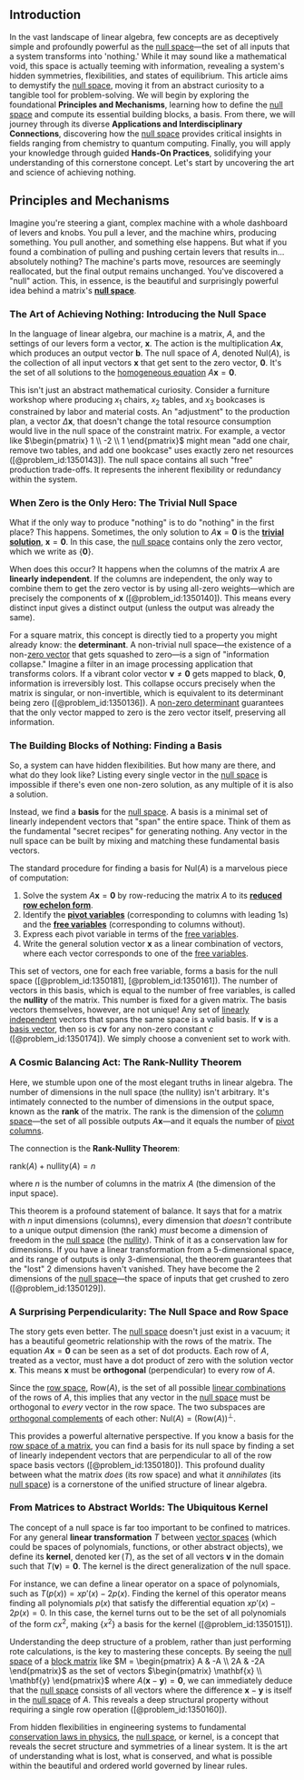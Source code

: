 ## Introduction
In the vast landscape of linear algebra, few concepts are as deceptively simple and profoundly powerful as the [null space](@article_id:150982)—the set of all inputs that a system transforms into 'nothing.' While it may sound like a mathematical void, this space is actually teeming with information, revealing a system's hidden symmetries, flexibilities, and states of equilibrium. This article aims to demystify the [null space](@article_id:150982), moving it from an abstract curiosity to a tangible tool for problem-solving. We will begin by exploring the foundational **Principles and Mechanisms**, learning how to define the [null space](@article_id:150982) and compute its essential building blocks, a basis. From there, we will journey through its diverse **Applications and Interdisciplinary Connections**, discovering how the [null space](@article_id:150982) provides critical insights in fields ranging from chemistry to quantum computing. Finally, you will apply your knowledge through guided **Hands-On Practices**, solidifying your understanding of this cornerstone concept. Let's start by uncovering the art and science of achieving nothing.

## Principles and Mechanisms

Imagine you're steering a giant, complex machine with a whole dashboard of levers and knobs. You pull a lever, and the machine whirs, producing something. You pull another, and something else happens. But what if you found a combination of pulling and pushing certain levers that results in... absolutely nothing? The machine's parts move, resources are seemingly reallocated, but the final output remains unchanged. You've discovered a "null" action. This, in essence, is the beautiful and surprisingly powerful idea behind a matrix's **[null space](@article_id:150982)**.

### The Art of Achieving Nothing: Introducing the Null Space

In the language of linear algebra, our machine is a matrix, $A$, and the settings of our levers form a vector, $\mathbf{x}$. The action is the multiplication $A\mathbf{x}$, which produces an output vector $\mathbf{b}$. The null space of $A$, denoted $\text{Nul}(A)$, is the collection of all input vectors $\mathbf{x}$ that get sent to the zero vector, $\mathbf{0}$. It's the set of all solutions to the [homogeneous equation](@article_id:170941) $A\mathbf{x} = \mathbf{0}$.

This isn't just an abstract mathematical curiosity. Consider a furniture workshop where producing $x_1$ chairs, $x_2$ tables, and $x_3$ bookcases is constrained by labor and material costs. An "adjustment" to the production plan, a vector $\Delta\mathbf{x}$, that doesn't change the total resource consumption would live in the null space of the constraint matrix. For example, a vector like $\begin{pmatrix} 1 \\ -2 \\ 1 \end{pmatrix}$ might mean "add one chair, remove two tables, and add one bookcase" uses exactly zero net resources ([@problem_id:1350143]). The null space contains all such "free" production trade-offs. It represents the inherent flexibility or redundancy within the system.

### When Zero is the Only Hero: The Trivial Null Space

What if the only way to produce "nothing" is to do "nothing" in the first place? This happens. Sometimes, the only solution to $A\mathbf{x} = \mathbf{0}$ is the **[trivial solution](@article_id:154668)**, $\mathbf{x} = \mathbf{0}$. In this case, the [null space](@article_id:150982) contains only the zero vector, which we write as $\{\mathbf{0}\}$.

When does this occur? It happens when the columns of the matrix $A$ are **linearly independent**. If the columns are independent, the only way to combine them to get the zero vector is by using all-zero weights—which are precisely the components of $\mathbf{x}$ ([@problem_id:1350140]). This means every distinct input gives a distinct output (unless the output was already the same).

For a square matrix, this concept is directly tied to a property you might already know: the **determinant**. A non-trivial null space—the existence of a non-[zero vector](@article_id:155695) that gets squashed to zero—is a sign of "information collapse." Imagine a filter in an image processing application that transforms colors. If a vibrant color vector $\mathbf{v} \neq \mathbf{0}$ gets mapped to black, $\mathbf{0}$, information is irreversibly lost. This collapse occurs precisely when the matrix is singular, or non-invertible, which is equivalent to its determinant being zero ([@problem_id:1350136]). A [non-zero determinant](@article_id:153416) guarantees that the only vector mapped to zero is the zero vector itself, preserving all information.

### The Building Blocks of Nothing: Finding a Basis

So, a system can have hidden flexibilities. But how many are there, and what do they look like? Listing every single vector in the [null space](@article_id:150982) is impossible if there's even one non-zero solution, as any multiple of it is also a solution.

Instead, we find a **basis** for the [null space](@article_id:150982). A basis is a minimal set of linearly independent vectors that "span" the entire space. Think of them as the fundamental "secret recipes" for generating nothing. Any vector in the null space can be built by mixing and matching these fundamental basis vectors.

The standard procedure for finding a basis for $\text{Nul}(A)$ is a marvelous piece of computation:
1.  Solve the system $A\mathbf{x} = \mathbf{0}$ by row-reducing the matrix $A$ to its **[reduced row echelon form](@article_id:149985)**.
2.  Identify the **[pivot variables](@article_id:154434)** (corresponding to columns with leading 1s) and the **[free variables](@article_id:151169)** (corresponding to columns without).
3.  Express each pivot variable in terms of the [free variables](@article_id:151169).
4.  Write the general solution vector $\mathbf{x}$ as a linear combination of vectors, where each vector corresponds to one of the [free variables](@article_id:151169).

This set of vectors, one for each free variable, forms a basis for the null space ([@problem_id:1350181], [@problem_id:1350161]). The number of vectors in this basis, which is equal to the number of free variables, is called the **nullity** of the matrix. This number is fixed for a given matrix. The basis vectors themselves, however, are not unique! Any set of [linearly independent](@article_id:147713) vectors that spans the same space is a valid basis. If $\mathbf{v}$ is a [basis vector](@article_id:199052), then so is $c\mathbf{v}$ for any non-zero constant $c$ ([@problem_id:1350174]). We simply choose a convenient set to work with.

### A Cosmic Balancing Act: The Rank-Nullity Theorem

Here, we stumble upon one of the most elegant truths in linear algebra. The number of dimensions in the null space (the nullity) isn't arbitrary. It's intimately connected to the number of dimensions in the output space, known as the **rank** of the matrix. The rank is the dimension of the [column space](@article_id:150315)—the set of all possible outputs $A\mathbf{x}$—and it equals the number of [pivot columns](@article_id:148278).

The connection is the **Rank-Nullity Theorem**:

$\text{rank}(A) + \text{nullity}(A) = n$

where $n$ is the number of columns in the matrix $A$ (the dimension of the input space).

This theorem is a profound statement of balance. It says that for a matrix with $n$ input dimensions (columns), every dimension that *doesn't* contribute to a unique output dimension (the rank) *must* become a dimension of freedom in the [null space](@article_id:150982) (the [nullity](@article_id:155791)). Think of it as a conservation law for dimensions. If you have a linear transformation from a 5-dimensional space, and its range of outputs is only 3-dimensional, the theorem guarantees that the "lost" 2 dimensions haven't vanished. They have become the 2 dimensions of the [null space](@article_id:150982)—the space of inputs that get crushed to zero ([@problem_id:1350129]).

### A Surprising Perpendicularity: The Null Space and Row Space

The story gets even better. The [null space](@article_id:150982) doesn't just exist in a vacuum; it has a beautiful geometric relationship with the rows of the matrix. The equation $A\mathbf{x} = \mathbf{0}$ can be seen as a set of dot products. Each row of $A$, treated as a vector, must have a dot product of zero with the solution vector $\mathbf{x}$. This means $\mathbf{x}$ must be **orthogonal** (perpendicular) to every row of $A$.

Since the [row space](@article_id:148337), $\text{Row}(A)$, is the set of all possible [linear combinations](@article_id:154249) of the rows of $A$, this implies that any vector in the [null space](@article_id:150982) must be orthogonal to *every* vector in the row space. The two subspaces are [orthogonal complements](@article_id:149428) of each other: $\text{Nul}(A) = (\text{Row}(A))^{\perp}$.

This provides a powerful alternative perspective. If you know a basis for the [row space of a matrix](@article_id:153982), you can find a basis for its null space by finding a set of linearly independent vectors that are perpendicular to all of the row space basis vectors ([@problem_id:1350180]). This profound duality between what the matrix *does* (its row space) and what it *annihilates* (its [null space](@article_id:150982)) is a cornerstone of the unified structure of linear algebra.

### From Matrices to Abstract Worlds: The Ubiquitous Kernel

The concept of a null space is far too important to be confined to matrices. For any general **linear transformation** $T$ between [vector spaces](@article_id:136343) (which could be spaces of polynomials, functions, or other abstract objects), we define its **kernel**, denoted $\ker(T)$, as the set of all vectors $\mathbf{v}$ in the domain such that $T(\mathbf{v}) = \mathbf{0}$. The kernel is the direct generalization of the null space.

For instance, we can define a linear operator on a space of polynomials, such as $T(p(x)) = x p'(x) - 2p(x)$. Finding the kernel of this operator means finding all polynomials $p(x)$ that satisfy the differential equation $x p'(x) - 2p(x) = 0$. In this case, the kernel turns out to be the set of all polynomials of the form $c x^2$, making $\{x^2\}$ a basis for the kernel ([@problem_id:1350151]).

Understanding the deep structure of a problem, rather than just performing rote calculations, is the key to mastering these concepts. By seeing the [null space](@article_id:150982) of a [block matrix](@article_id:147941) like $M = \begin{pmatrix} A & -A \\ 2A & -2A \end{pmatrix}$ as the set of vectors $\begin{pmatrix} \mathbf{x} \\ \mathbf{y} \end{pmatrix}$ where $A(\mathbf{x}-\mathbf{y}) = \mathbf{0}$, we can immediately deduce that the [null space](@article_id:150982) consists of all vectors where the difference $\mathbf{x}-\mathbf{y}$ is itself in the [null space](@article_id:150982) of $A$. This reveals a deep structural property without requiring a single row operation ([@problem_id:1350160]).

From hidden flexibilities in engineering systems to fundamental [conservation laws in physics](@article_id:265981), the [null space](@article_id:150982), or kernel, is a concept that reveals the secret structure and symmetries of a linear system. It is the art of understanding what is lost, what is conserved, and what is possible within the beautiful and ordered world governed by linear rules.